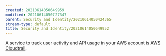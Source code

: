 ```yaml
---
created: 20210614050649959
modified: 20210614050727347
parent: Security and Identity/20210614050424365
stream-type: default
title: Security and Identity/20210614050649952
---
```

A service to track user activity and API usage in your AWS account is <a href="#AWS%20Cloudtrail" class="tc-tiddlylink tc-tiddlylink-missing">AWS Cloudtrail</a>.
